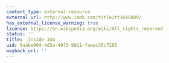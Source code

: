 ```yaml
---
content_type: external-resource
external_url: http://www.imdb.com/title/tt1645089/
has_external_license_warning: true
license: https://en.wikipedia.org/wiki/All_rights_reserved
status: ''
title: _Inside Job_
uid: 6aabe004-4d3a-49f3-9911-faeec35c7265
wayback_url: ''
---
```

